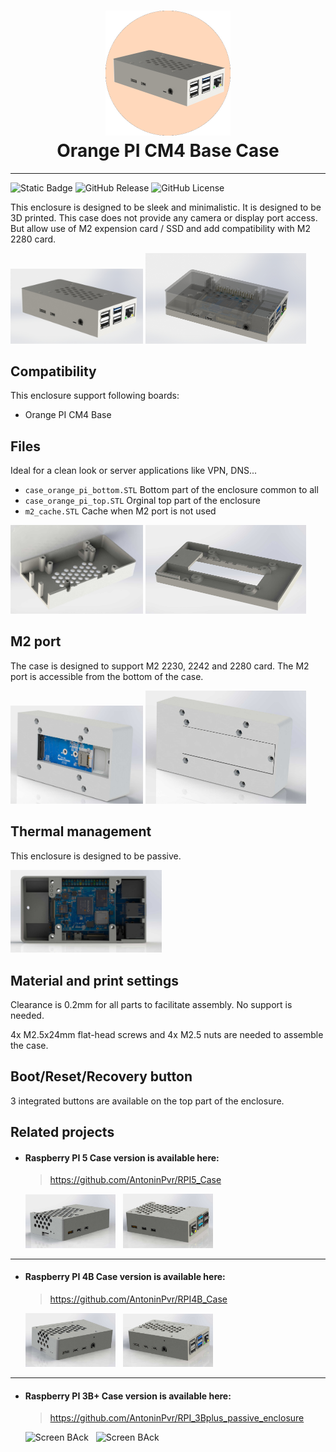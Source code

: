 <h1 align="center">
    <img src="https://github.com/AntoninPvr/OrangePI_Base_CM4_Case/blob/main/img/logo.png?raw=true" alt="RPI Case Logo" width="200"></a>
    <br>
    Orange PI CM4 Base Case
</h1>

---
![Static Badge](https://img.shields.io/badge/status-active-green)
![GitHub Release](https://img.shields.io/github/v/release/AntoninPvr/OrangePI_Base_CM4_Case)
![GitHub License](https://img.shields.io/github/license/AntoninPvr/OrangePI_Base_CM4_Case)

This enclosure is designed to be sleek and minimalistic. It is designed to be 3D printed. This case does not provide any camera or display port access. But allow use of M2 expension card / SSD and add compatibility with M2 2280 card.

<p float="left">
  <img src="https://github.com/AntoninPvr/OrangePI_Base_CM4_Case/blob/main/img/full.JPG?raw=true"  width="42%"/>
  <img src="https://github.com/AntoninPvr/OrangePI_Base_CM4_Case/blob/main/img/full_transparent.JPG?raw=true"  width="51%"/>
</p>

## Compatibility
This enclosure support following boards:

* Orange PI CM4 Base

## Files

Ideal for a clean look or server applications like VPN, DNS...

* `case_orange_pi_bottom.STL` Bottom part of the enclosure common to all
* `case_orange_pi_top.STL` Orginal top part of the enclosure
* `m2_cache.STL` Cache when M2 port is not used

<p float="left">
  <img src="https://github.com/AntoninPvr/OrangePI_Base_CM4_Case/blob/main/img/top.JPG?raw=true"  width="42%"/>
  <img src="https://github.com/AntoninPvr/OrangePI_Base_CM4_Case/blob/main/img/bottom.JPG?raw=true"  width="51%"/>
</p>


## M2 port

The case is designed to support M2 2230, 2242 and 2280 card. The M2 port is accessible from the bottom of the case.

<p float="left">
  <img src="https://github.com/AntoninPvr/OrangePI_Base_CM4_Case/blob/main/img/m2.JPG?raw=true"  width="42%"/>
  <img src="https://github.com/AntoninPvr/OrangePI_Base_CM4_Case/blob/main/img/m2_cover.JPG?raw=true"  width="51%"/>
</p>

## Thermal management
This enclosure is designed to be passive.

<p float="left">
  <img src="https://github.com/AntoninPvr/OrangePI_Base_CM4_Case/blob/main/img/internal.JPG?raw=true"  width="48%"/>
</p>

## Material and print settings
Clearance is 0.2mm for all parts to facilitate assembly. No support is needed.

4x M2.5x24mm flat-head screws and 4x M2.5 nuts are needed to assemble the case.

## Boot/Reset/Recovery button
3 integrated buttons are available on the top part of the enclosure.

## Related projects

* #### Raspberry PI 5 Case version is available here:
    > https://github.com/AntoninPvr/RPI5_Case

    <p align="left">
        <img alt="Screen BAck" src="https://github.com/AntoninPvr/RPI5_Case/blob/main/img/render_sd_hdmi.jpg?raw=true" width="30%">
    &nbsp;
        <img alt="Screen BAck" src="https://github.com/AntoninPvr/RPI5_Case/blob/main/img/render_hdmi_usb.jpg?raw=true" width="30%">
    </p>

---

* #### Raspberry PI 4B Case version is available here:
    > https://github.com/AntoninPvr/RPI4B_Case

    <p align="left">
        <img alt="Screen BAck" src="https://github.com/AntoninPvr/RPI4B_Case/blob/main/img/render_sd_hdmi.jpg?raw=true" width="30%">
    &nbsp;
        <img alt="Screen BAck" src="https://github.com/AntoninPvr/RPI4B_Case/blob/main/img/render_hdmi_usb.jpg?raw=true" width="30%">
    </p>

---

* #### Raspberry PI 3B+ Case version is available here:
    > https://github.com/AntoninPvr/RPI_3Bplus_passive_enclosure

    <p align="left">
        <img alt="Screen BAck" src="https://github.com/AntoninPvr/RPI_3Bplus_passive_enclosure/blob/main/img/render_sd_hdmi.jpg?raw=true" width="30%">
    &nbsp;
        <img alt="Screen BAck" src="https://github.com/AntoninPvr/RPI_3Bplus_passive_enclosure/blob/main/img/render_hdmi_usb.jpg?raw=true" width="30%">
    </p>
